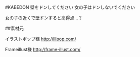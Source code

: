 #KABEDON
壁をドンしてください
女の子はドンしないでください

女の子の近くで壁ドンすると高得点…？


##素材元

イラストポップ様
http://illpop.com/

Frameillust様
http://frame-illust.com/
